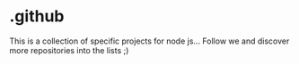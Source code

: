 # .github
This is a collection of specific projects for node js... Follow we and discover more repositories into the lists ;)
